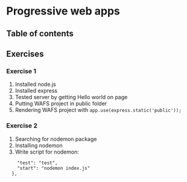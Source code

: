 # Progressive web apps

## Table of contents

## Exercises

### Exercise 1

1. Installed node.js
2. Installed express
3. Tested server by getting Hello world on page
4. Putting WAFS project in public folder
5. Rendering WAFS project with ``` app.use(express.static('public')); ```

### Exercise 2

1. Searching for nodemon package 
2. Installing nodemon
3. Write script for nodemon:
``` "scripts": {
    "test": "test",
    "start": "nodemon index.js"
  }, 
  ```
